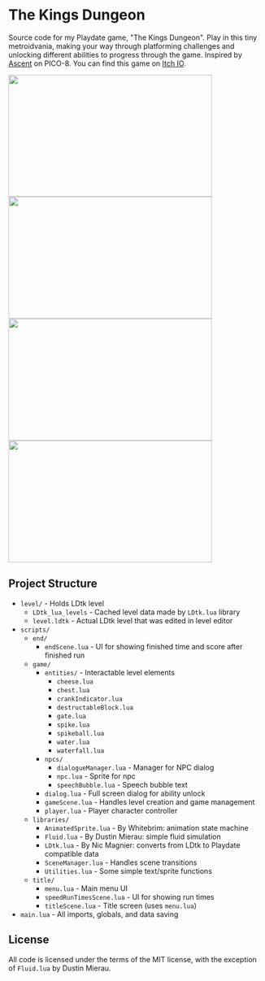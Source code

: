 # The Kings Dungeon
Source code for my Playdate game, "The Kings Dungeon". Play in this tiny metroidvania, making your way through platforming challenges and unlocking different abilities to progress through the game. Inspired by [Ascent](https://johanpeitz.itch.io/ascent) on PICO-8. You can find this game on [Itch IO](https://squidgod.itch.io/the-kings-dungeon).

<img src="https://github.com/user-attachments/assets/7e26d658-53ee-443a-a7aa-20012a355f34" width="400" height="240"/>
<img src="https://github.com/user-attachments/assets/c6a0bb9e-c009-4173-964c-e6e2e0644e8f" width="400" height="240"/>
<img src="https://github.com/user-attachments/assets/28d93ce7-beb0-4105-9214-38576c9c1120" width="400" height="240"/>
<img src="https://github.com/user-attachments/assets/8f306eed-b9c4-453c-b444-b0e6947264ab" width="400" height="240"/>

## Project Structure
- `level/` - Holds LDtk level
  - `LDtk_lua_levels` - Cached level data made by `LDtk.lua` library
  - `level.ldtk` - Actual LDtk level that was edited in level editor
- `scripts/`  
  - `end/`
    - `endScene.lua` - UI for showing finished time and score after finished run
  - `game/`
    - `entities/` - Interactable level elements
      - `cheese.lua`
      - `chest.lua`
      - `crankIndicator.lua`
      - `destructableBlock.lua`
      - `gate.lua`
      - `spike.lua`
      - `spikeball.lua`
      - `water.lua`
      - `waterfall.lua`
    - `npcs/`
      - `dialogueManager.lua` - Manager for NPC dialog
      - `npc.lua` - Sprite for npc
      - `speechBubble.lua` - Speech bubble text
    - `dialog.lua` - Full screen dialog for ability unlock
    - `gameScene.lua` - Handles level creation and game management
    - `player.lua` - Player character controller
  - `libraries/`
    - `AnimatedSprite.lua` - By Whitebrim: animation state machine
    - `Fluid.lua` - By Dustin Mierau: simple fluid simulation
    - `LDtk.lua` - By Nic Magnier: converts from LDtk to Playdate compatible data
    - `SceneManager.lua` - Handles scene transitions
    - `Utilities.lua` - Some simple text/sprite functions
  - `title/`
    - `menu.lua` - Main menu UI
    - `speedRunTimesScene.lua` - UI for showing run times
    - `titleScene.lua` - Title screen (uses `menu.lua`)
- `main.lua` - All imports, globals, and data saving

## License
All code is licensed under the terms of the MIT license, with the exception of `Fluid.lua` by Dustin Mierau.
